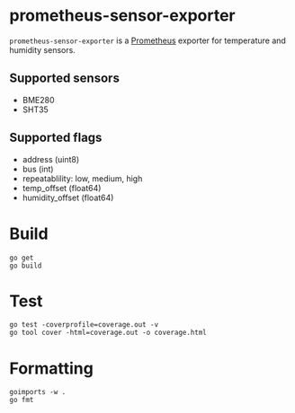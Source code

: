 prometheus-sensor-exporter
==========================

`prometheus-sensor-exporter` is a [Prometheus](https://prometheus.io/) exporter
for temperature and humidity sensors.

Supported sensors
-----------------

* BME280
* SHT35

Supported flags
---------------

* address (uint8)
* bus (int)
* repeatablility: low, medium, high
* temp_offset (float64)
* humidity_offset (float64)

Build
=====

```
go get
go build
```

Test
====

```
go test -coverprofile=coverage.out -v
go tool cover -html=coverage.out -o coverage.html
```

Formatting
==========

```
goimports -w .
go fmt
```

